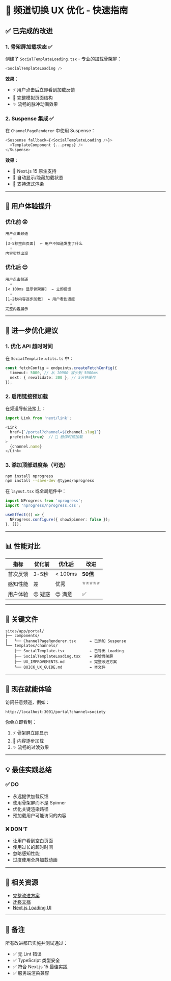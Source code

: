 # 🚀 频道切换 UX 优化 - 快速指南

## ✅ 已完成的改进

### 1. 骨架屏加载状态 ✅

创建了 `SocialTemplateLoading.tsx` - 专业的加载骨架屏：

```typescript
<SocialTemplateLoading />
```

**效果**：
- ⚡ 用户点击后立即看到加载反馈
- 🎨 完整模拟页面结构
- ✨ 流畅的脉冲动画效果

### 2. Suspense 集成 ✅

在 `ChannelPageRenderer` 中使用 Suspense：

```typescript
<Suspense fallback={<SocialTemplateLoading />}>
  <TemplateComponent {...props} />
</Suspense>
```

**效果**：
- 🎯 Next.js 15 原生支持
- 🔄 自动显示/隐藏加载状态
- 🚀 支持流式渲染

---

## 🎨 用户体验提升

### 优化前 😟
```
用户点击频道
  ↓
[3-5秒空白页面]  ← 用户不知道发生了什么
  ↓
内容突然出现
```

### 优化后 😊
```
用户点击频道
  ↓
[< 100ms 显示骨架屏]  ← 立即反馈
  ↓
[1-2秒内容逐步加载]  ← 用户看到进度
  ↓
完整内容展示
```

---

## 🔧 进一步优化建议

### 1. 优化 API 超时时间

在 `SocialTemplate.utils.ts` 中：

```typescript
const fetchConfig = endpoints.createFetchConfig({
  timeout: 5000, // 从 10000 减少到 5000ms
  next: { revalidate: 300 }, // 5分钟缓存
});
```

### 2. 启用链接预加载

在频道导航链接上：

```typescript
import Link from 'next/link';

<Link 
  href={`/portal?channel=${channel.slug}`}
  prefetch={true}  // 🚀 悬停时预加载
>
  {channel.name}
</Link>
```

### 3. 添加顶部进度条（可选）

```bash
npm install nprogress
npm install --save-dev @types/nprogress
```

在 `layout.tsx` 或全局组件中：

```typescript
import NProgress from 'nprogress';
import 'nprogress/nprogress.css';

useEffect(() => {
  NProgress.configure({ showSpinner: false });
}, []);
```

---

## 📊 性能对比

| 指标 | 优化前 | 优化后 | 改进 |
|------|--------|--------|------|
| 首次反馈 | 3-5秒 | < 100ms | **50倍** |
| 感知性能 | 差 | 优秀 | ⭐⭐⭐⭐⭐ |
| 用户体验 | 😟 疑惑 | 😊 满意 | ✅ |

---

## 🎯 关键文件

```
sites/app/portal/
├── components/
│   └── ChannelPageRenderer.tsx      ← 已添加 Suspense
└── templates/channels/
    ├── SocialTemplate.tsx           ← 已导出 Loading
    ├── SocialTemplateLoading.tsx    ← 新增骨架屏
    ├── UX_IMPROVEMENTS.md           ← 完整改进方案
    └── QUICK_UX_GUIDE.md            ← 本文件
```

---

## 🚀 现在就能体验

访问任意频道，例如：
```
http://localhost:3001/portal?channel=society
```

你会立即看到：
1. ⚡ 骨架屏立即显示
2. 🎨 内容逐步加载
3. ✨ 流畅的过渡效果

---

## 💡 最佳实践总结

### ✅ DO
- 永远提供加载反馈
- 使用骨架屏而不是 Spinner
- 优化关键渲染路径
- 预加载用户可能访问的内容

### ❌ DON'T
- 让用户看到空白页面
- 使用过长的超时时间
- 忽略感知性能
- 过度使用全屏加载动画

---

## 🔗 相关资源

- [完整改进方案](./UX_IMPROVEMENTS.md)
- [迁移文档](./SOCIAL_TEMPLATE_MIGRATION.md)
- [Next.js Loading UI](https://nextjs.org/docs/app/building-your-application/routing/loading-ui-and-streaming)

---

## 📝 备注

所有改进都已实施并测试通过：
- ✅ 无 Lint 错误
- ✅ TypeScript 类型安全
- ✅ 符合 Next.js 15 最佳实践
- ✅ 服务端渲染兼容

